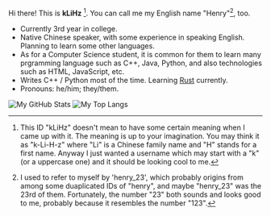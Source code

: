 
Hi there! This is **kLiHz** [^1]. You can call me my English name "Henry"[^2], too.

- Currently 3rd year in college.
- Native Chinese speaker, with some experience in speaking English. Planning to learn some other languages.
- As for a Computer Science student, it is common for them to learn many prgramming language such as C++, Java, Python, and also technologies such as HTML, JavaScript, etc.
- Writes C++ / Python most of the time. Learning [Rust](https://www.rust-lang.org/) currently.
- Pronouns: he/him; they/them.

![My GitHub Stats](https://github-readme-stats.vercel.app/api?username=klihb&theme=vue-dark&show_icons=true)
![My Top Langs](https://github-readme-stats.vercel.app/api/top-langs/?username=klihb&theme=vue-dark&langs_count=3)

[^1]: This ID "kLiHz" doesn't mean to have some certain meaning when I came up with it. The meaning is up to your imagination.
You may think it as "k-Li-H-z" where "Li" is a Chinese family name and "H" stands for a first name.
Anyway I just wanted a username which may start with a "k" (or a uppercase one) and it should be looking cool to me.

[^2]: I used to refer to myself by 'henry_23', which probably origins from among some duaplicated IDs of "henry",
and maybe "henry_23" was the 23rd of them.
Fortunately, the number "23" both sounds and looks good to me, probably because it resembles the number "123".
